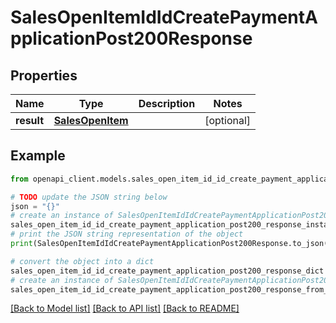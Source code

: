 # SalesOpenItemIdIdCreatePaymentApplicationPost200Response


## Properties

Name | Type | Description | Notes
------------ | ------------- | ------------- | -------------
**result** | [**SalesOpenItem**](SalesOpenItem.md) |  | [optional] 

## Example

```python
from openapi_client.models.sales_open_item_id_id_create_payment_application_post200_response import SalesOpenItemIdIdCreatePaymentApplicationPost200Response

# TODO update the JSON string below
json = "{}"
# create an instance of SalesOpenItemIdIdCreatePaymentApplicationPost200Response from a JSON string
sales_open_item_id_id_create_payment_application_post200_response_instance = SalesOpenItemIdIdCreatePaymentApplicationPost200Response.from_json(json)
# print the JSON string representation of the object
print(SalesOpenItemIdIdCreatePaymentApplicationPost200Response.to_json())

# convert the object into a dict
sales_open_item_id_id_create_payment_application_post200_response_dict = sales_open_item_id_id_create_payment_application_post200_response_instance.to_dict()
# create an instance of SalesOpenItemIdIdCreatePaymentApplicationPost200Response from a dict
sales_open_item_id_id_create_payment_application_post200_response_from_dict = SalesOpenItemIdIdCreatePaymentApplicationPost200Response.from_dict(sales_open_item_id_id_create_payment_application_post200_response_dict)
```
[[Back to Model list]](../README.md#documentation-for-models) [[Back to API list]](../README.md#documentation-for-api-endpoints) [[Back to README]](../README.md)



